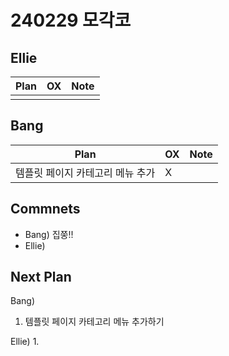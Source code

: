 # 240229 모각코

## Ellie

| Plan 	| OX 	| Note 	|
|------	|----	|------	|
|   |    |      	|


## Bang

| Plan 	| OX 	| Note 	|
|------	|----	|------	|
| 템플릿 페이지 카테고리 메뉴 추가 |  X  |      |


## Commnets

 - Bang)  집쭝!!
 - Ellie) 
 
## Next Plan
 Bang)
 1.  템플릿 페이지 카테고리 메뉴 추가하기
 
 Ellie)
 1.
